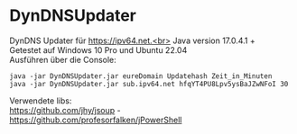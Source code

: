 # DynDNSUpdater
DynDNS Updater für https://ipv64.net.<br>
Java version 17.0.4.1 +<br>
Getestet auf Windows 10 Pro und Ubuntu 22.04 <br>
Ausführen über die Console:
```
java -jar DynDNSUpdater.jar eureDomain Updatehash Zeit_in_Minuten
java -jar DynDNSUpdater.jar sub.ipv64.net hfqYT4PU8Lpv5ysBaJZwNFoI 30
```
Verwendete libs:<br> https://github.com/jhy/jsoup  -  https://github.com/profesorfalken/jPowerShell
